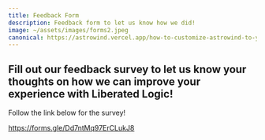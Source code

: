 ```yaml
---
title: Feedback Form
description: Feedback form to let us know how we did!
image: ~/assets/images/forms2.jpeg
canonical: https://astrowind.vercel.app/how-to-customize-astrowind-to-your-brand
---
```


## Fill out our feedback survey to let us know your thoughts on how we can improve your experience with Liberated Logic!

Follow the link below for the survey!

https://forms.gle/Dd7ntMq97ErCLukJ8